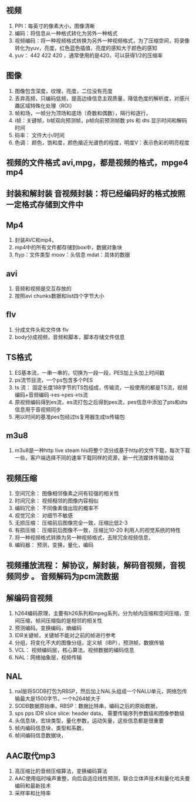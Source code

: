 ## 视频
1. PPI：每英寸的像素大小，图像清晰
2. 编码：将信息从一种格式转化为另外一种格式
3. 视频编码：将一种视频格式转换为另外一种视频格式，为了压缩空间，将录像转化为yuv，亮度，红色蓝色插值，亮度的感知大于颜色的感知
4. yuv： 442 422 420  ，通常使用的是420，可以获得1/2的压缩率

## 图像
1. 图像包含深度，纹理，亮度，二位没有亮度
2. 丢弃高频，只编码低频，提高边缘信息主观质量，降低色度的解析度，对感兴趣区域特殊化处理（ROI）
3. 帧和场，一帧分为顶场和底场（奇数和偶数），隔行和逐行，
4. i帧：关键帧，b帧双向预测帧，p帧向前预测帧数    pts 和 dts 显示时间和解码时间
5. 码率： 文件大小/时间
6. 色调： 颜色，饱和度，颜色接近光谱色的程度，明度V：表示色彩的明亮程度

## 视频的文件格式 avi,mpg，都是视频的格式，mpge4 mp4
## 封装和解封装 音视频封装：将已经编码好的格式按照一定格式存储到文件中

## Mp4
1. 封装AVC和mp4，
2. mp4中的所有文件都存储到box中，数据对象块
3. ftyp：文件类型 moov：头信息 mdat：具体的数据

## avi
1. 音频和视频是交互存放的
2. 按照avi chunks数据和list四个字节大小

## flv
1. 分成文件头和文件体  flv
2. body分成视频，音频和脚本，脚本存储文件信息

## TS格式
1. ES基本流，一串一串的，切换为一段一段，PES加上头加上时间戳
2. ps流节目流，一个ps包含多个PES
3. ts 流： 固定长度188字节的TS包组成，传输流，一般使用的都是TS流，视频编码+音频编码->es->pes->ts流
4. 原视频编码得到es流，es流打包之后得到pes流，pes信息中添加了pts和dts信息用于音视频同步
5. 用以时间的基准pes包经过ts复用器生成ts传输包

## m3u8
1. m3u8是一种http live steam hls将整个流分成基于http的文件下载，每次下载一些，客户端选择不同的速率下载同样的资源，新一代流媒体传输协议

## 视频压缩
1. 空间冗余： 图像相邻像素之间有较强的相关性
2. 时间冗余： 视频相邻的图像内容相似
3. 编码冗余： 不同像素值出现的概率不
4. 视觉冗余： 对细节不敏感
5. 无损压缩： 压缩前后图像完全一致，压缩比低2-3
6. 有损压缩： 压缩前后图像不一致，压缩比10-20 利用人的视觉系统的特性
7. 将一种视频格式转换为另一种视频格式，去除冗余视频信息，
8. 编码器： 预测，变换，量化，编码

## 视频播放流程： 解协议，解封装，解码音视频，音视频同步 。 音频解码为pcm流数据

## 解编码音视频
1. h264编码原理，主要有h26系列和mpeg系列，分为帧内压缩和空间压缩，空间压缩，帧间压缩指的是相邻的相关性
2. 预测编码。变换编码，熵编码
3. IDR关键帧，关键帧不能对之前的帧进行参考
4. 分组，将变化不大的图像分组，定义帧（IBP），预测帧，数据传输
5. VCL： 视频编码层，核心算法，视频数据的编码信息
6. NAL：网络抽象层，视频传输

## NAL
1. nal层将SODB打包为RBSP，然后加上NAL头组成一个NALU单元，网络包传输最大是1500字节，一个h264帧大于
2. SODB数据原始串，RBSP：数据比特串，编码之后的原始数据，
3. sps pps IDR slice  slice: header data， 需要传输序列参数级和图像参数级
4. 头信息块，宏块类型，量化参数，运动矢量，这些信息都是很重要
5. 帧内编码信息块，类型和系数，
6. 帧间编码信息数据块，

## AAC取代mp3
1. 高压缩比的音频压缩算法，变换编码算法
2. AAC使用临时噪声重整，向后自适应线性预测，联合立体声技术和量化哈夫曼编码和最新技术
3. 采样率和比特率
